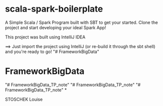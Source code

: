 # scala-spark-boilerplate
A Simple Scala / Spark Program built with SBT to get your started.
Clone the project and start developing your ideal Spark App!

This project was built using IntelliJ IDEA


==> Just import the project using IntelliJ (or re-build it through the sbt shell) and you're ready to go!
"# FrameworkBigData" 
# FrameworkBigData

"# FrameworkBigData_TP_note" 
"# FrameworkBigData_TP_note" 
"# FrameworkBigData_TP_note" *

STOSCHEK Louise
